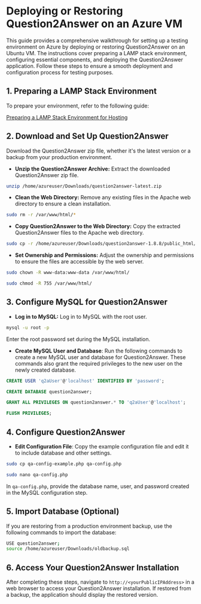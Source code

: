# Deploying or Restoring Question2Answer on an Azure VM

This guide provides a comprehensive walkthrough for setting up a testing environment on Azure by deploying or restoring Question2Answer on an Ubuntu VM. The instructions cover preparing a LAMP stack environment, configuring essential components, and deploying the Question2Answer application. Follow these steps to ensure a smooth deployment and configuration process for testing purposes.

## 1. Preparing a LAMP Stack Environment

To prepare your environment, refer to the following guide:

[Preparing a LAMP Stack Environment for Hosting](https://github.com/DevOpsVisions/common-workspace-hub/blob/main/prepare_lamp_stack_env.md)

## 2. Download and Set Up Question2Answer

Download the Question2Answer zip file, whether it's the latest version or a backup from your production environment.

- **Unzip the Question2Answer Archive:** Extract the downloaded Question2Answer zip file.

```bash
unzip /home/azureuser/Downloads/question2answer-latest.zip
```

- **Clean the Web Directory:** Remove any existing files in the Apache web directory to ensure a clean installation.

```bash
sudo rm -r /var/www/html/*
```

- **Copy Question2Answer to the Web Directory:** Copy the extracted Question2Answer files to the Apache web directory.

```bash
sudo cp -r /home/azureuser/Downloads/question2answer-1.8.8/public_html/. /var/www/html
```

- **Set Ownership and Permissions:** Adjust the ownership and permissions to ensure the files are accessible by the web server.

```bash
sudo chown -R www-data:www-data /var/www/html/
```
```bash
sudo chmod -R 755 /var/www/html/
```

## 3. Configure MySQL for Question2Answer

- **Log in to MySQL:** Log in to MySQL with the root user.

```bash
mysql -u root -p
```
Enter the root password set during the MySQL installation.

- **Create MySQL User and Database**: Run the following commands to create a new MySQL user and database for Question2Answer. These commands also grant the required privileges to the new user on the newly created database.

```sql
CREATE USER 'q2aUser'@'localhost' IDENTIFIED BY 'password';
```
```sql
CREATE DATABASE question2answer;
```
```sql
GRANT ALL PRIVILEGES ON question2answer.* TO 'q2aUser'@'localhost';
```
```sql
FLUSH PRIVILEGES;
```

## 4. Configure Question2Answer

- **Edit Configuration File**: Copy the example configuration file and edit it to include database and other settings.

```bash
sudo cp qa-config-example.php qa-config.php
```
```bash
sudo nano qa-config.php
```
In `qa-config.php`, provide the database name, user, and password created in the MySQL configuration step.

## 5. Import Database (Optional)

If you are restoring from a production environment backup, use the following commands to import the database:

```bash
USE question2answer;
source /home/azureuser/Downloads/oldbackup.sql
```

## 6. Access Your Question2Answer Installation

After completing these steps, navigate to `http://<yourPublicIPAddress>` in a web browser to access your Question2Answer installation. If restored from a backup, the application should display the restored version.